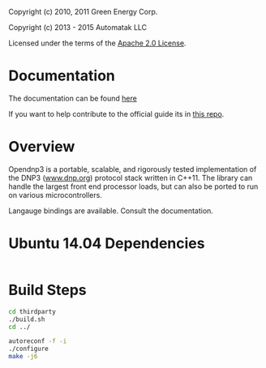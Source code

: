 Copyright (c) 2010, 2011 Green Energy Corp.

Copyright (c) 2013 - 2015 Automatak LLC

Licensed under the terms of the [Apache 2.0 License](http://www.apache.org/licenses/LICENSE-2.0.html).

Documentation
=============

The documentation can be found [here](http://www.automatak.com/opendnp3)

If you want to help contribute to the official guide its in [this repo](https://github.com/automatak/dnp3-guide).
    
Overview
========

Opendnp3 is a portable, scalable, and rigorously tested implementation 
of the DNP3 (www.dnp.org) protocol stack written in C++11. The library 
can handle the largest front end processor loads, but can also be
ported to run on various microcontrollers.

Langauge bindings are available. Consult the documentation.

Ubuntu 14.04 Dependencies
=========================
```sudo apt-get install autoconf libtool cmake libasio-dev libboost-all-dev
```

Build Steps
===========
```bash
cd thirdparty
./build.sh
cd ../

autoreconf -f -i
./configure
make -j6
```
